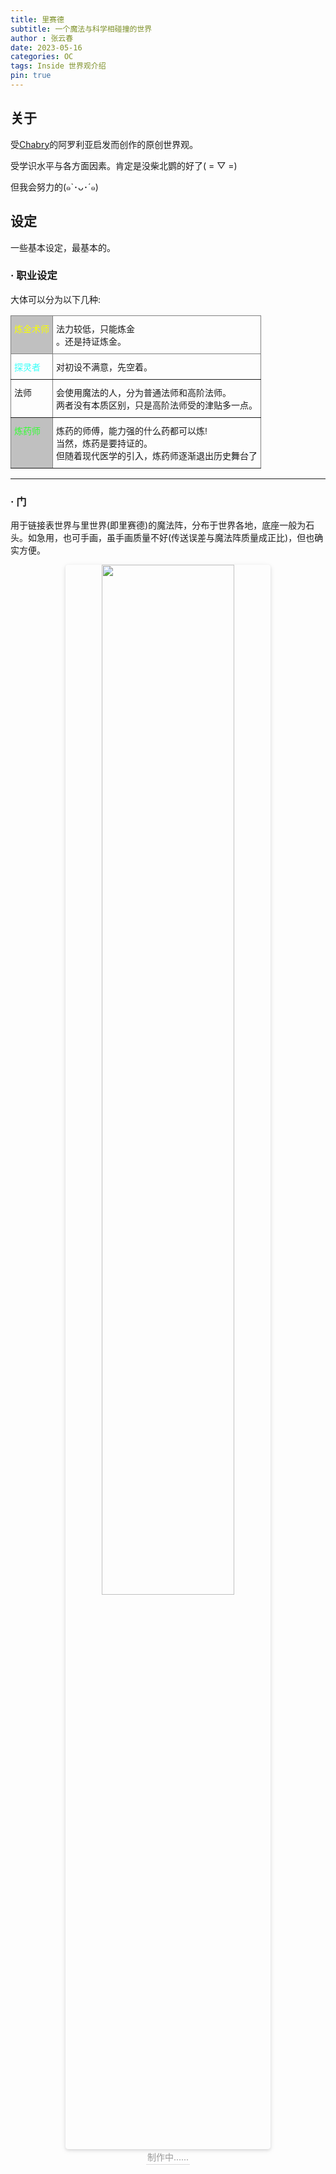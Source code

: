 ```yaml
---
title: 里赛德
subtitle: 一个魔法与科学相碰撞的世界
author : 张云春
date: 2023-05-16
categories: OC
tags: Inside 世界观介绍
pin: true
---
```

## 关于

受[Chabry](https://space.bilibili.com/41363232)的阿罗利亚启发而创作的原创世界观。

受学识水平与各方面因素。肯定是没柴北鹦的好了( = ▽ =)

但我会努力的(๑`･ᴗ･´๑)
## 设定
一些基本设定，最基本的。

### · 职业设定
大体可以分为以下几种:
<center>
<style type="text/css">
.tg  {border-collapse:collapse;border-spacing:0;}
.tg td{border-color:black;border-style:solid;border-width:1px;font-family:Arial, sans-serif;font-size:14px;
  overflow:hidden;padding:10px 5px;word-break:normal;}
.tg th{border-color:black;border-style:solid;border-width:1px;font-family:Arial, sans-serif;font-size:14px;
  font-weight:normal;overflow:hidden;padding:10px 5px;word-break:normal;}
.tg .tg-poyh{border-color:inherit;color:#38fff8;text-align:left;vertical-align:top}
.tg .tg-fbwy{background-color:#c0c0c0;border-color:inherit;color:#f8ff00;text-align:left;vertical-align:top}
.tg .tg-0pky{border-color:inherit;text-align:left;vertical-align:top}
.tg .tg-ixcy{background-color:#c0c0c0;border-color:inherit;color:#34ff34;text-align:left;vertical-align:top}
</style>
<table class="tg">
<thead>
  <tr>
    <th class="tg-fbwy">炼金术师</th>
    <th class="tg-0pky">法力较低，只能炼金<br>。还是持证炼金。</th>
  </tr>
</thead>
<tbody>
  <tr>
    <td class="tg-poyh">探灵者</td>
    <td class="tg-0pky">对初设不满意，先空着。</td>
  </tr>
  <tr>
    <td class="tg-0pky">法师</td>
    <td class="tg-0pky">会使用魔法的人，分为普通法师和高阶法师。<br>两者没有本质区别，只是高阶法师受的津贴多一点。</td>
  </tr>
  <tr>
    <td class="tg-ixcy">炼药师</td>
    <td class="tg-0pky">炼药的师傅，能力强的什么药都可以炼!<br>当然，炼药是要持证的。<br>但随着现代医学的引入，炼药师逐渐退出历史舞台了</td>
  </tr>
</tbody>
</table>
</center>

---

###   · 门
用于链接表世界与里世界(即里赛德)的魔法阵，分布于世界各地，底座一般为石头。如急用，也可手画，虽手画质量不好(传送误差与魔法阵质量成正比)，但也确实方便。

<center>
    <img style="border-radius: 0.3125em;
    box-shadow: 0 2px 4px 0 rgba(34,36,38,.12),0 2px 10px 0 rgba(34,36,38,.08);" 
    src="https://s2.loli.net/2023/05/13/cngWCuSh9mB4s1o.jpg" width = "65%" alt=""/>
    <br>
    <div style="color:orange; border-bottom: 1px solid #d9d9d9;
    display: inline-block;
    color: #999;
    padding: 2px;">
      制作中......
  	</div>
</center>




